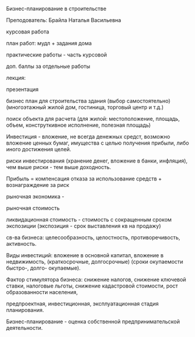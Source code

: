 Бизнес-планирование в строительстве

Преподователь: Брайла Наталья Васильевна



курсовая работа

план работ: мудл + задания дома

практические работы - часть курсовой

доп. баллы за отдельные работы



лекция:

презентация

бизнес план для строительства здания (выбор самостоятельно) (многоэтажный жилой дом, гостиница, торговый центр и т.д.)



поиск объекта для расчета (для жилой: местоположение, площадь, объем, конструткивное исполнение, полезная площадь)

Инвестиция - вложение, не всегда денежных средст, возможно вложение ценных бумаг, имущества с целью получения прибыли, либо иного достижения целей.

риски инвестирования (хранение денег, вложение в банки, инфляция), чем выше риски - тем выше доходность.

Прибыль = компенсация отказа за использование средств + вознаграждение за риск

рыночная экономика - 

рыночная стоимость

ликвидационная стоимость - стоимость с сокращенным сроком экспозиции (экспозиция - срок выставления кв на продажу)

св-ва бизнеса: целесообразность, целостность, противоречивость, активность.

Виды инвестиций: вложение в основной капитал, вложение в недвижимость, (краткосрочные, долгосрочные) (сроки окупаемости быстро-, долго- окупаемые).

Фактор стимулятора бизнеса: снижение налогов, снижение ключевой ставки, налоговые льготы, снижение кадастровой стоимости, рост образованности населения, 

предпроектная, инвестиционная, эксплуатационная стадия планирования.

Бизнес-планирование - оценка собственной предпринимательской деятельности.